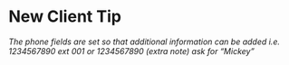 # New Client Tip

*The phone fields are set so that additional information can be added i.e. 1234567890 ext 001 or 1234567890 (extra note) ask for “Mickey”*